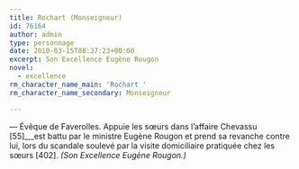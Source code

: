 ```yaml
---
title: Rochart (Monseigneur)
id: 76164
author: admin
type: personnage
date: 2010-03-15T08:37:23+00:00
excerpt: Son Excellence Eugène Rougon
novel:
  - excellence
rm_character_name_main: 'Rochart '
rm_character_name_secondary: Monseigneur

---
```

— Évêque de Faverolles. Appuie les sœurs dans l&rsquo;affaire Chevassu [55]_,_est battu par le ministre Eugène Rougon et prend sa revanche contre lui, lors du scandale soulevé par la visite domiciliaire pratiquée chez les sœurs [402]. _(Son Excellence Eugène Rougon.)_